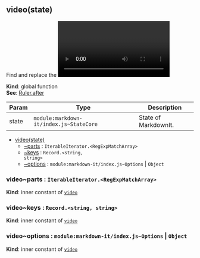 <a name="video"></a>

## video(state)
Find and replace the <video> tags with safe <video> tags.

**Kind**: global function  
**See**: [Ruler.after](https://markdown-it.github.io/markdown-it/#Ruler.after)  

| Param | Type | Description |
| --- | --- | --- |
| state | <code>module:markdown-it/index.js~StateCore</code> | State of MarkdownIt. |


* [video(state)](#video)
    * [~parts](#video..parts) : <code>IterableIterator.&lt;RegExpMatchArray&gt;</code>
    * [~keys](#video..keys) : <code>Record.&lt;string, string&gt;</code>
    * [~options](#video..options) : <code>module:markdown-it/index.js~Options</code> \| <code>Object</code>

<a name="video..parts"></a>

### video~parts : <code>IterableIterator.&lt;RegExpMatchArray&gt;</code>
**Kind**: inner constant of [<code>video</code>](#video)  
<a name="video..keys"></a>

### video~keys : <code>Record.&lt;string, string&gt;</code>
**Kind**: inner constant of [<code>video</code>](#video)  
<a name="video..options"></a>

### video~options : <code>module:markdown-it/index.js~Options</code> \| <code>Object</code>
**Kind**: inner constant of [<code>video</code>](#video)  
